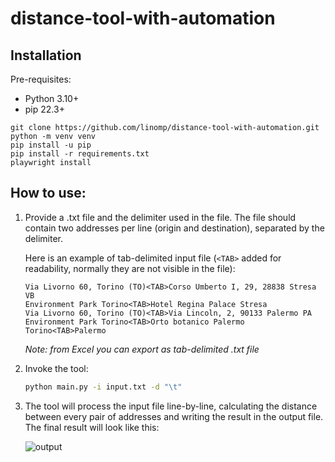 # distance-tool-with-automation

## Installation

Pre-requisites:

- Python 3.10+
- pip 22.3+

```commandline
git clone https://github.com/linomp/distance-tool-with-automation.git
python -m venv venv
pip install -u pip
pip install -r requirements.txt
playwright install
```

## How to use:

1. Provide a .txt file and the delimiter used in the file. The file should contain two addresses per line (origin and
   destination), separated by
   the delimiter.

   Here is an example of tab-delimited input file (`<TAB>` added for readability, normally they are not visible in the
   file):

    ```text
    Via Livorno 60, Torino (TO)<TAB>Corso Umberto I, 29, 28838 Stresa VB
    Environment Park Torino<TAB>Hotel Regina Palace Stresa
    Via Livorno 60, Torino (TO)<TAB>Via Lincoln, 2, 90133 Palermo PA
    Environment Park Torino<TAB>Orto botanico Palermo
    Torino<TAB>Palermo
    ```

   _Note: from Excel you can export as tab-delimited .txt file_



2. Invoke the tool:
    ```bash
    python main.py -i input.txt -d "\t"
    ```

2. The tool will process the input file line-by-line, calculating the distance between every pair of addresses and writing the
   result in the output file. The final result will look like this:
   
   ![output](https://user-images.githubusercontent.com/40581019/223180449-9546dba8-ce92-4505-a840-382b33e82a0c.png)
